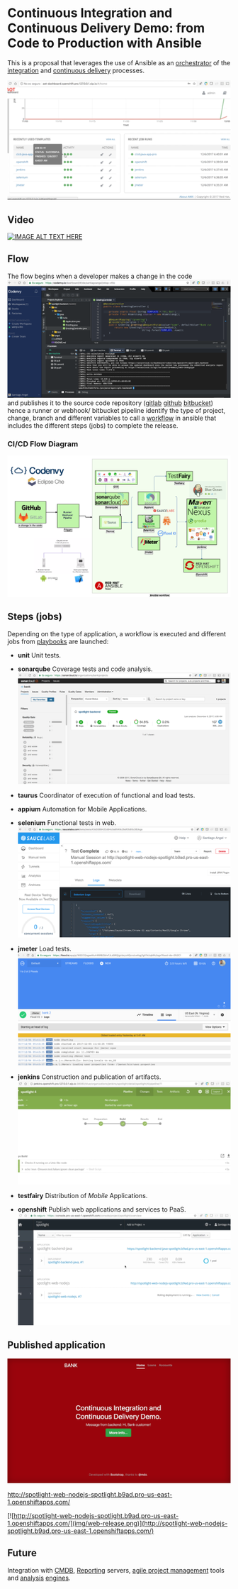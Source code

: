 # Continuous Integration and Continuous Delivery Demo: from Code to Production with Ansible

This is a proposal that leverages the use of Ansible as an [orchestrator](https://www.ansible.com/use-cases/orchestration) of the [integration](https://www.ansible.com/overview/devops) and [continuous delivery](https://www.ansible.com/use-cases/continuous-delivery) processes.

![ansible-dashboard](img/ansible-dashboard.png "ansible-dashboard")

## Video

[![IMAGE ALT TEXT HERE](http://img.youtube.com/vi/YOUTUBE_VIDEO_ID_HERE/0.jpg)](http://www.youtube.com/watch?v=YOUTUBE_VIDEO_ID_HERE)

## Flow

The flow begins when a developer makes a change in the code ![codeenvy-pull-commit-push](img/codeenvy-pull-commit-push.png) and publishes it to the source code repository ([gitlab](https://about.gitlab.com/features/gitlab-ci-cd/) [github](https://developer.github.com/v3/guides/building-a-ci-server/) [bitbucket](https://bitbucket.org/AnsibleByRedHat/ansible-tower-pipelines)) hence a runner or webhook/ bitbucket pipeline identify the type of project, change, branch and different variables to call a [workflow](https://www.ansible.com/tower?wvideo=2uoh2d92ew) in ansible that includes the different steps (jobs) to complete the release.

### CI/CD Flow Diagram
![cicdflow](img/cicd-notitle.png "CI/CD Flow Diagram")



## Steps (jobs)

Depending on the type of application, a workflow is executed and different jobs from [playbooks](http://docs.ansible.com/ansible/latest/playbooks.html) are launched:

* **unit** Unit tests.
* **sonarqube** Coverage tests and code analysis. ![sonarqube](img/sonarqube.png)

* **taurus** Coordinator of execution of functional and load tests.
* **appium** Automation for Mobile Applications.
* **selenium** Functional tests in web. ![selenium](img/selenium.png)
* **jmeter** Load tests. ![jmeter](img/jmeter.png)
* **jenkins** Construction and publication of artifacts. ![jenkins](img/jenkins.png)
* **testfairy** Distribution of *Mobile* Applications.
* **openshift** Publish web applications and services to PaaS. ![openshift-deployment](img/openshift-deployment.png)

## Published application

![preview web](img/web-release.png)

http://spotlight-web-nodejs-spotlight.b9ad.pro-us-east-1.openshiftapps.com/

[![http://spotlight-web-nodejs-spotlight.b9ad.pro-us-east-1.openshiftapps.com/](img/web-release.png)](http://spotlight-web-nodejs-spotlight.b9ad.pro-us-east-1.openshiftapps.com/)

## Future

Integration with [CMDB](http://docs.ansible.com/ansible/latest/intro_dynamic_inventory.html), [Reporting](https://community.jaspersoft.com/project/jasperreports-server) servers, [agile project management](http://docs.ansible.com/ansible/latest/jira_module.html) tools and [analysis](https://www.ansible.com/splunk) [engines](https://github.com/openstack/ara). 
